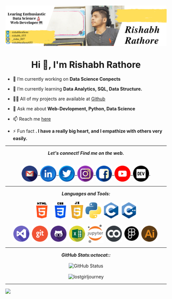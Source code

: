 ![alt text](assets\Cover.png)
<br>
<h1 align="center">Hi 👋, I'm Rishabh Rathore</h1>

- 🔭 I’m currently working on **Data Science Conpects**

- 🌱 I’m currently learning **Data Analytics, SQL, Data Structure.**

- 👨‍💻 All of my projects are available at [Github](https://github.com/rishabhrathore055)

- 💬 Ask me about **Web-Devlopment, Python, Data Science**

- 📫 Reach me [here](mailto:Rishabhrathore055@gmail.com)

- ⚡ Fun fact **. I have a really big heart, and I empathize with others very easily.**
<hr>
<p align="center">
  <b><i>Let's connect! Find me on the web.</i></b>
</p>
<p align = "center">
     <br>
  <a href="mailto:falgunisarkar526@gmail.com">
    <img align="center" alt="Rishabh @Mail" width="50px" src="assets/handles/gmail.png" />&nbsp;
  </a>
  <a href="https://www.linkedin.com/in/Rishabhrathore">
    <img align="center" alt="Rishabh @LinkedIN" width="50px" src="assets/handles/linkedin.png" />&nbsp;
  </a>
  <a href="https://twitter.com/rishabh_055">
    <img align="center" alt="Rishabh @Twitter" width="50px" src="assets/handles/twitter.png" />&nbsp;
  </a>
  <a href="https://www.instagram.com/_rishu_007">
    <img align="center" alt="Rishabh @Instagram" width="50px" src="assets/handles/instagram.png" />&nbsp;
  </a>
  <a href="https://www.facebook.com/rishi.rishabh04">
    <img align="center" alt="Rishabh @facebook" width="50px" src="assets/handles/facebook.png" />&nbsp;
  </a>
  <a href="https://https://youtube.com/channel/UCyQxG1NPrjhMtgFqlm8k9Cw">
    <img align="center" alt="Rishabh @Youtube" width="50px" src="assets/handles/youtube.png" />&nbsp;
  </a>
  <a href="https://dev.to/rishabh055">
    <img align="center" src="assets/handles/dev.png" alt="DEV Profile" width="50px">&nbsp;
  </a>
</p>
<hr>
<p align="center">
<i><b>Languages and Tools:</b></i> 
<br><br>
 <img align="center" src="assets/languages/html-5.png" width="50px" />&nbsp;
  <img align="center" src="assets/languages/css-3.png" width="50px" />&nbsp;
  <img align="center" src="assets/languages/javascript.png" width="38px" />&nbsp;
  <img align="center" src="assets/languages/python.png" width="50px" />&nbsp;
  <img align="center" src="assets/languages/c.png" width="45px" />&nbsp;
  <img align="center" src="assets/languages/c++.png" width="50px" />&nbsp;
  <br><br>
  <img align="center" src="assets/tools/vscode.png" width="50px" />&nbsp;
  <img align="center" src="assets/tools/git.png" width="50px" />&nbsp;
  <img align="center" src="assets/tools/github.png" width="50px" />&nbsp;
  <img align="center" src="assets/tools/excel.png" width="50px" />&nbsp;
  <img align="center" src="assets/tools/jupyter.png" width="50px" />&nbsp;
  <img align="center" src="assets/tools/gcolab.png" width="50px" />&nbsp;
  <img align="center" src="assets/tools/figma.png" width="45px" />&nbsp;
  <img align="center" src="assets/tools/illustrator.png" width="50px" />&nbsp;
</p>
<hr>
<p align = "center">
  <i><b>GitHub Stats:octocat::</b></i><br><br>
  <img src = "https://github-readme-stats.vercel.app/api?username=rishabhrathore055&bg_color=-40,5f7ed9,61A9A6,C5D6B5,98BE85&title_color=ffffff&text_color=ffffff&hide_border=true&show_icons=true&count_private=true" alt="GitHub Status" />
  <br><br>
  <img src = "https://komarev.com/ghpvc/?username=rishabhrathore055" alt="lostgirljourney" />
</p>
<hr>
<p align = "center">

![](https://activity-graph.herokuapp.com/graph?username=rishabhrathore055&theme=github)
</p>


